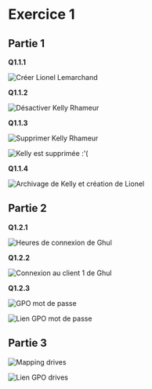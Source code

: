 # Exercice 1

## Partie 1

**Q1.1.1** 

![Créer Lionel Lemarchand](Ressources/ex1/create_lionel.png)

**Q1.1.2** 

![Désactiver Kelly Rhameur](Ressources/ex1/deactivated_kelly.png)

**Q1.1.3** 

![Supprimer Kelly Rhameur](Ressources/ex1/supprimer_kelly.png)

![Kelly est supprimée :'(](Ressources/ex1/kelly_supprimee.png)

**Q1.1.4** 

![Archivage de Kelly et création de Lionel](Ressources/ex1/dossier_perso.png)

## Partie 2

**Q1.2.1**

![Heures de connexion de Ghul](Ressources/ex1/ghul_hours.png)

**Q1.2.2**

![Connexion au client 1 de Ghul](Ressources/ex1/ghul_client01.png)

**Q1.2.3**

![GPO mot de passe](Ressources/ex1/passwordgpo.png)

![Lien GPO mot de passe](Ressources/ex1/passwordgpo.png)

## Partie 3

![Mapping drives](Ressources/ex1/drive_map.png)

![Lien GPO drives](Ressources/ex1/linked_drive.png)